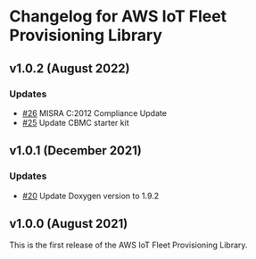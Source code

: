 # Changelog for AWS IoT Fleet Provisioning Library

## v1.0.2 (August 2022)

### Updates
- [#26](https://github.com/aws/SigV4-for-AWS-IoT-embedded-sdk/pull/71) MISRA C:2012 Compliance Update
- [#25](https://github.com/aws/SigV4-for-AWS-IoT-embedded-sdk/pull/70) Update CBMC starter kit

## v1.0.1 (December 2021)

### Updates
 - [#20](https://github.com/aws/Fleet-Provisioning-for-AWS-IoT-embedded-sdk/pull/20) Update Doxygen version to 1.9.2

## v1.0.0 (August 2021)

This is the first release of the AWS IoT Fleet Provisioning Library.
